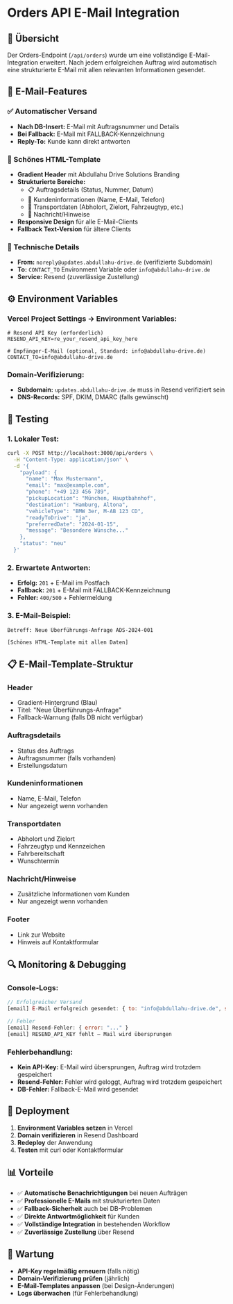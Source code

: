 # Orders API E-Mail Integration

## 🚀 Übersicht

Der Orders-Endpoint (`/api/orders`) wurde um eine vollständige E-Mail-Integration erweitert. Nach jedem erfolgreichen Auftrag wird automatisch eine strukturierte E-Mail mit allen relevanten Informationen gesendet.

## 📧 E-Mail-Features

### ✅ Automatischer Versand
- **Nach DB-Insert:** E-Mail mit Auftragsnummer und Details
- **Bei Fallback:** E-Mail mit FALLBACK-Kennzeichnung
- **Reply-To:** Kunde kann direkt antworten

### 🎨 Schönes HTML-Template
- **Gradient Header** mit Abdullahu Drive Solutions Branding
- **Strukturierte Bereiche:**
  - 📋 Auftragsdetails (Status, Nummer, Datum)
  - 👤 Kundeninformationen (Name, E-Mail, Telefon)
  - 🚗 Transportdaten (Abholort, Zielort, Fahrzeugtyp, etc.)
  - 💬 Nachricht/Hinweise
- **Responsive Design** für alle E-Mail-Clients
- **Fallback Text-Version** für ältere Clients

### 🔧 Technische Details
- **From:** `noreply@updates.abdullahu-drive.de` (verifizierte Subdomain)
- **To:** `CONTACT_TO` Environment Variable oder `info@abdullahu-drive.de`
- **Service:** Resend (zuverlässige Zustellung)

## ⚙️ Environment Variables

### Vercel Project Settings → Environment Variables:

```env
# Resend API Key (erforderlich)
RESEND_API_KEY=re_your_resend_api_key_here

# Empfänger-E-Mail (optional, Standard: info@abdullahu-drive.de)
CONTACT_TO=info@abdullahu-drive.de
```

### Domain-Verifizierung:
- **Subdomain:** `updates.abdullahu-drive.de` muss in Resend verifiziert sein
- **DNS-Records:** SPF, DKIM, DMARC (falls gewünscht)

## 🧪 Testing

### 1. Lokaler Test:
```bash
curl -X POST http://localhost:3000/api/orders \
  -H "Content-Type: application/json" \
  -d '{
    "payload": {
      "name": "Max Mustermann",
      "email": "max@example.com",
      "phone": "+49 123 456 789",
      "pickupLocation": "München, Hauptbahnhof",
      "destination": "Hamburg, Altona",
      "vehicleType": "BMW 3er, M-AB 123 CD",
      "readyToDrive": "ja",
      "preferredDate": "2024-01-15",
      "message": "Besondere Wünsche..."
    },
    "status": "neu"
  }'
```

### 2. Erwartete Antworten:
- **Erfolg:** `201` + E-Mail im Postfach
- **Fallback:** `201` + E-Mail mit FALLBACK-Kennzeichnung
- **Fehler:** `400/500` + Fehlermeldung

### 3. E-Mail-Beispiel:
```
Betreff: Neue Überführungs-Anfrage ADS-2024-001

[Schönes HTML-Template mit allen Daten]
```

## 📋 E-Mail-Template-Struktur

### Header
- Gradient-Hintergrund (Blau)
- Titel: "Neue Überführungs-Anfrage"
- Fallback-Warnung (falls DB nicht verfügbar)

### Auftragsdetails
- Status des Auftrags
- Auftragsnummer (falls vorhanden)
- Erstellungsdatum

### Kundeninformationen
- Name, E-Mail, Telefon
- Nur angezeigt wenn vorhanden

### Transportdaten
- Abholort und Zielort
- Fahrzeugtyp und Kennzeichen
- Fahrbereitschaft
- Wunschtermin

### Nachricht/Hinweise
- Zusätzliche Informationen vom Kunden
- Nur angezeigt wenn vorhanden

### Footer
- Link zur Website
- Hinweis auf Kontaktformular

## 🔍 Monitoring & Debugging

### Console-Logs:
```javascript
// Erfolgreicher Versand
[email] E-Mail erfolgreich gesendet: { to: "info@abdullahu-drive.de", subject: "..." }

// Fehler
[email] Resend-Fehler: { error: "..." }
[email] RESEND_API_KEY fehlt – Mail wird übersprungen
```

### Fehlerbehandlung:
- **Kein API-Key:** E-Mail wird übersprungen, Auftrag wird trotzdem gespeichert
- **Resend-Fehler:** Fehler wird geloggt, Auftrag wird trotzdem gespeichert
- **DB-Fehler:** Fallback-E-Mail wird gesendet

## 🚀 Deployment

1. **Environment Variables setzen** in Vercel
2. **Domain verifizieren** in Resend Dashboard
3. **Redeploy** der Anwendung
4. **Testen** mit curl oder Kontaktformular

## 📊 Vorteile

- ✅ **Automatische Benachrichtigungen** bei neuen Aufträgen
- ✅ **Professionelle E-Mails** mit strukturierten Daten
- ✅ **Fallback-Sicherheit** auch bei DB-Problemen
- ✅ **Direkte Antwortmöglichkeit** für Kunden
- ✅ **Vollständige Integration** in bestehenden Workflow
- ✅ **Zuverlässige Zustellung** über Resend

## 🔧 Wartung

- **API-Key regelmäßig erneuern** (falls nötig)
- **Domain-Verifizierung prüfen** (jährlich)
- **E-Mail-Templates anpassen** (bei Design-Änderungen)
- **Logs überwachen** (für Fehlerbehandlung)

